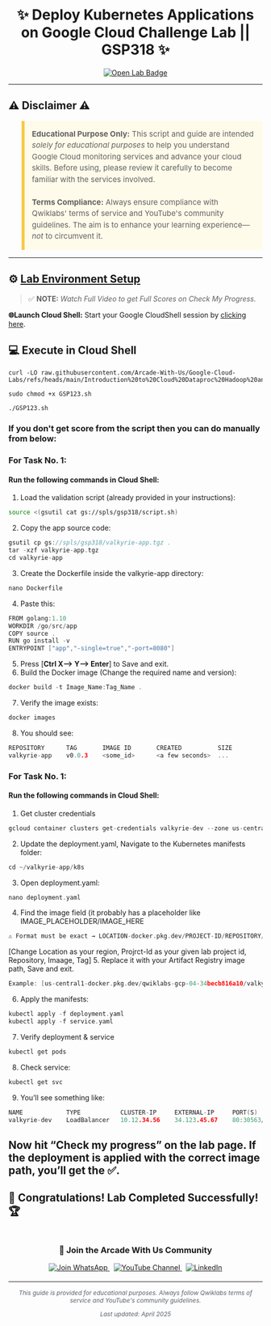 <h1 align="center">
✨  Deploy Kubernetes Applications on Google Cloud Challenge Lab || GSP318  ✨
</h1>

<div align="center">
  <a href="https://www.cloudskillsboost.google/focuses/10457?parent=catalog" target="_blank" rel="noopener noreferrer">
    <img src="https://img.shields.io/badge/Open_Lab-Cloud_Skills_Boost-4285F4?style=for-the-badge&logo=google&logoColor=white&labelColor=34A853" alt="Open Lab Badge">
  </a>
</div>

---

## ⚠️ Disclaimer ⚠️

<blockquote style="background-color: #fffbea; border-left: 6px solid #f7c948; padding: 1em; font-size: 15px; line-height: 1.5;">
  <strong>Educational Purpose Only:</strong> This script and guide are intended <em>solely for educational purposes</em> to help you understand Google Cloud monitoring services and advance your cloud skills. Before using, please review it carefully to become familiar with the services involved.
  <br><br>
  <strong>Terms Compliance:</strong> Always ensure compliance with Qwiklabs' terms of service and YouTube's community guidelines. The aim is to enhance your learning experience—<em>not</em> to circumvent it.
</blockquote>

---

## ⚙️ <ins>Lab Environment Setup</ins>

> ✅ **NOTE:** *Watch Full Video to get Full Scores on Check My Progress.*

**🌐Launch Cloud Shell:**
Start your Google CloudShell session by [clicking here](https://console.cloud.google.com/home/dashboard?project=&pli=1&cloudshell=true).

## 💻 **Execute in Cloud Shell**  
```
curl -LO raw.githubusercontent.com/Arcade-With-Us/Google-Cloud-Labs/refs/heads/main/Introduction%20to%20Cloud%20Dataproc%20Hadoop%20and%20Spark%20on%20Google%20Cloud/GSP123.sh

sudo chmod +x GSP123.sh

./GSP123.sh
```
### If you don't get score from the script then you can do manually from below:
### For Task No. 1:
#### Run the following commands in **Cloud Shell**:
1. Load the validation script (already provided in your instructions):
```bash
source <(gsutil cat gs://spls/gsp318/script.sh) 
```
2. Copy the app source code:
```cpp
gsutil cp gs://spls/gsp318/valkyrie-app.tgz .
tar -xzf valkyrie-app.tgz
cd valkyrie-app
```
3. Create the Dockerfile inside the valkyrie-app directory:
```cpp
nano Dockerfile
```
4. Paste this:
```cpp
FROM golang:1.10
WORKDIR /go/src/app
COPY source .
RUN go install -v
ENTRYPOINT ["app","-single=true","-port=8080"]
```
5. Press [**Ctrl X--> Y--> Enter**] to Save and exit.
6. Build the Docker image (Change the required name and version):
```cpp
docker build -t Image_Name:Tag_Name .
```
7. Verify the image exists:
```cpp
docker images
```
8. You should see:
```cpp
REPOSITORY      TAG       IMAGE ID       CREATED          SIZE
valkyrie-app    v0.0.3    <some_id>      <a few seconds>  ...
```

### For Task No. 1:
#### Run the following commands in **Cloud Shell**:
1. Get cluster credentials
```cpp
gcloud container clusters get-credentials valkyrie-dev --zone us-central1-f
```
2. Update the deployment.yaml, Navigate to the Kubernetes manifests folder:
```cpp
cd ~/valkyrie-app/k8s
```
3. Open deployment.yaml:
```cpp
nano deployment.yaml
```
4. Find the image field (it probably has a placeholder like IMAGE_PLACEHOLDER/IMAGE_HERE
```cpp
⚠️ Format must be exact → LOCATION-docker.pkg.dev/PROJECT-ID/REPOSITORY/IMAGE:TAG
```
[Change Location as your region, Projrct-Id as your given lab project id, Repository, Imaage, Tag]
5. Replace it with your Artifact Registry image path, Save and exit.
```cpp
Example: [us-central1-docker.pkg.dev/qwiklabs-gcp-04-34becb816a10/valkyrie-docker/valkyrie-app:v0.0.3]
```
6. Apply the manifests:
```cpp
kubectl apply -f deployment.yaml
kubectl apply -f service.yaml
```
7. Verify deployment & service
```cpp
kubectl get pods
```
8. Check service:
```cpp
kubectl get svc
```
9. You’ll see something like:
```cpp
NAME            TYPE           CLUSTER-IP     EXTERNAL-IP     PORT(S)        AGE
valkyrie-dev    LoadBalancer   10.12.34.56    34.123.45.67    80:30563/TCP   1m
```
Now hit “Check my progress” on the lab page.
If the deployment is applied with the correct image path, you’ll get the ✅.
---

## 🎉 **Congratulations! Lab Completed Successfully!** 🏆  

<div align="center" style="padding: 5px;">
  <h3>📱 Join the Arcade With Us Community</h3>
  
  <a href="https://chat.whatsapp.com/KN3NvYNTJvU5xMCVTORJtS">
    <img src="https://img.shields.io/badge/Join_WhatsApp-25D366?style=for-the-badge&logo=whatsapp&logoColor=white" alt="Join WhatsApp">
  </a>
  &nbsp;
  <a href="https://youtube.com/@arcadewithus_we?si=yeEby5M3k40gdX4l">
    <img src="https://img.shields.io/badge/Subscribe-Arcade%20With%20Us-FF0000?style=for-the-badge&logo=youtube&logoColor=white" alt="YouTube Channel">
  </a>
  &nbsp;
  <a href="https://www.linkedin.com/in/tripti-gupta-a28a6832b/">
    <img src="https://img.shields.io/badge/LINKEDIN-Tripti%20Gupta-0077B5?style=for-the-badge&logo=linkedin&logoColor=white" alt="LinkedIn">
</a>


</div>

---

<div align="center">
  <p style="font-size: 12px; color: #586069;">
    <em>This guide is provided for educational purposes. Always follow Qwiklabs terms of service and YouTube's community guidelines.</em>
  </p>
  <p style="font-size: 12px; color: #586069;">
    <em>Last updated: April 2025</em>
  </p>
</div>
